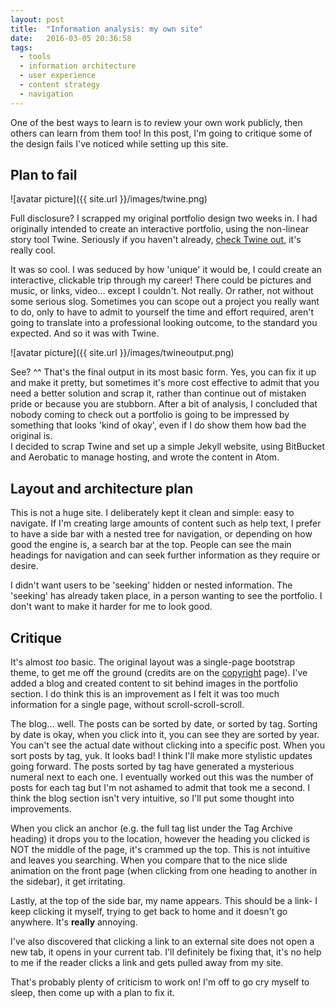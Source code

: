 ```yaml
---
layout: post
title:  "Information analysis: my own site"
date:   2016-03-05 20:36:58
tags:
  - tools
  - information architecture
  - user experience
  - content strategy
  - navigation
---
```


One of the best ways to learn is to review your own work publicly, then others can learn from them too! In this post, I'm going to critique some of the design fails I've noticed while setting up this site.

## Plan to fail

![avatar picture]({{ site.url }}/images/twine.png)

Full disclosure? I scrapped my original portfolio design two weeks in. I had originally intended to create an interactive portfolio, using the non-linear story tool Twine. Seriously if you haven't already, [check Twine out](https://twinery.org/), it's really cool.

It was so cool. I was seduced by how 'unique' it would be, I could create an interactive, clickable trip through my career! There could be pictures and music, or links, video... except I couldn't. Not really. Or rather, not without some serious slog. 
Sometimes you can scope out a project you really want to do, only to have to admit to yourself the time and effort required, aren't going to translate into a professional looking outcome, to the standard you expected. 
And so it was with Twine.

![avatar picture]({{ site.url }}/images/twineoutput.png)

See? ^^ That's the final output in its most basic form. Yes, you can fix it up and make it pretty, but sometimes it's more cost effective to admit that you need a better solution and scrap it, rather than continue out of mistaken pride or because you are stubborn.
After a bit of analysis, I concluded that nobody coming to check out a portfolio is going to be impressed by something that looks 'kind of okay', even if I do show them how bad the original is.     
I decided to scrap Twine and set up a simple Jekyll website, using BitBucket and Aerobatic to manage hosting, and wrote the content in Atom.

## Layout and architecture plan
This is not a huge site. I deliberately kept it clean and simple: easy to navigate. If I'm creating large amounts of content such as help text, I prefer to have a side bar with a nested tree for 
navigation, or depending on how good the engine is, a search bar at the top. People can see the main headings for navigation and can seek further information as they require or desire.

I didn't want users to be 'seeking' hidden or nested information. The 'seeking' has already taken place, in a person wanting to see the portfolio. I don't want to make it harder for me to look good.

## Critique
It's almost *too* basic. The original layout was a single-page bootstrap theme, to get me off the ground (credits are on  the [copyright]({{site.url}}/copyright) page). I've added a blog and created 
content to sit behind images in the portfolio section. I do think this is an improvement as I felt it was too much information for a single page, without scroll-scroll-scroll.

The blog... well. The posts can be sorted by date, or sorted by tag. Sorting by date is okay, when you click into it, you can see they are sorted by year. You can't see the actual date without 
clicking into a specific post. When you sort posts by tag, yuk. It looks bad! I think I'll make more stylistic updates going forward. The posts sorted by tag have generated a mysterious numeral next
to each one. I eventually worked out this was the number of posts for each tag but I'm not ashamed to admit that took me a second. I think the blog section isn't very intuitive, so I'll put some 
thought into improvements.

When you click an anchor (e.g. the full tag list under the Tag Archive heading) it drops you to the location, however the heading you clicked is NOT the middle of the page, it's crammed up the top. 
This is not intuitive and leaves you searching. When you compare that to the nice slide animation on the front page (when clicking from one heading to another in the sidebar), it get irritating.

Lastly, at the top of the side bar, my name appears. This should be a link- I keep clicking it myself, trying to get back to home and it doesn't go anywhere. It's **really** annoying. 

I've also discovered that clicking a link to an external site does not open a new tab, it opens in your current tab. I'll definitely be fixing that, it's no help to me if the reader clicks a link 
and gets pulled away from my site. 

That's probably plenty of criticism to work on! I'm off to go cry myself to sleep, then come up with a plan to fix it.
